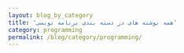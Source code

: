```yaml
---
layout: blog_by_category
title: 'همه نوشته های در دسته بندی برنامه نویسی'
category: programming
permalink: /blog/category/programming/
---
```


